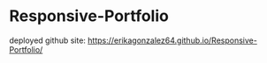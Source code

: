# Responsive-Portfolio
deployed github site: https://erikagonzalez64.github.io/Responsive-Portfolio/
